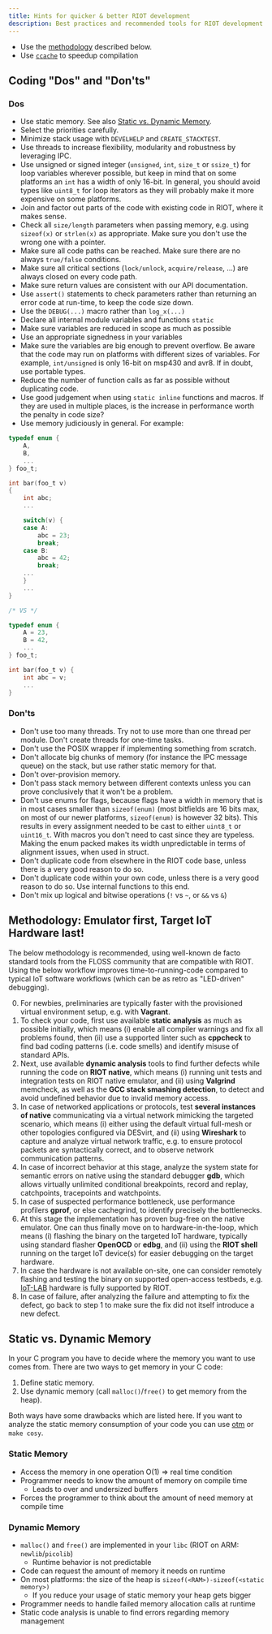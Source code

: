 ```yaml
---
title: Hints for quicker & better RIOT development
description: Best practices and recommended tools for RIOT development
---
```


* Use the [methodology](#methodology-emulator-first-target-iot-hardware-last) described below.
* Use [`ccache`](/build-system/advanced_build_system_tricks/#speed-up-builds-with-ccache) to speedup compilation

## Coding "Dos" and "Don'ts"

### Dos
 * Use static memory. See also [Static vs. Dynamic Memory](#static-vs-dynamic-memory).
 * Select the priorities carefully.
 * Minimize stack usage with `DEVELHELP` and `CREATE_STACKTEST`.
 * Use threads to increase flexibility, modularity and robustness by leveraging IPC.
 * Use unsigned or signed integer (`unsigned`, `int`, `size_t` or `ssize_t`) for loop variables wherever possible,
   but keep in mind that on some platforms an `int` has a width of only 16-bit. In general, you should avoid types
   like `uint8_t` for loop iterators as they will probably make it more expensive on some platforms.
 * Join and factor out parts of the code with existing code in RIOT, where it makes sense.
 * Check all `size/length` parameters when passing memory, e.g. using `sizeof(x)` or `strlen(x)` as appropriate.
   Make sure you don't use the wrong one with a pointer.
 * Make sure all code paths can be reached. Make sure there are no always `true/false` conditions.
 * Make sure all critical sections (`lock/unlock`, `acquire/release`, ...) are always closed on every code path.
 * Make sure return values are consistent with our API documentation.
 * Use `assert()` statements to check parameters rather than returning an error code at run-time,
   to keep the code size down.
 * Use the `DEBUG(...)` macro rather than `log_x(...)`
 * Declare all internal module variables and functions `static`
 * Make sure variables are reduced in scope as much as possible
 * Use an appropriate signedness in your variables
 * Make sure the variables are big enough to prevent overflow. Be aware that the code may run on platforms with
   different sizes of variables. For example, `int/unsigned` is only 16-bit on msp430 and avr8. If in doubt,
   use portable types.
 * Reduce the number of function calls as far as possible without duplicating code.
 * Use good judgement when using `static inline` functions and macros. If they are used in multiple places,
   is the increase in performance worth the penalty in code size?
 * Use memory judiciously in general. For example:
```c
typedef enum {
    A,
    B,
    ...
} foo_t;

int bar(foo_t v)
{
    int abc;
    ...

    switch(v) {
    case A:
        abc = 23;
        break;
    case B:
        abc = 42;
        break;
    ...
    }
    ...
}

/* VS */

typedef enum {
    A = 23,
    B = 42,
    ...
} foo_t;

int bar(foo_t v) {
    int abc = v;
    ...
}
```

### Don'ts
 * Don't use too many threads. Try not to use more than one thread per module. Don't create threads for one-time tasks.
 * Don't use the POSIX wrapper if implementing something from scratch.
 * Don't allocate big chunks of memory (for instance the IPC message queue) on the stack,
   but use rather static memory for that.
 * Don't over-provision memory.
 * Don't pass stack memory between different contexts unless you can prove conclusively that it won't be a problem.
 * Don't use enums for flags, because flags have a width in memory that is in most cases smaller than `sizeof(enum)`
   (most bitfields are 16 bits max, on most of our newer platforms, `sizeof(enum)` is however 32 bits).
   This results in every assignment needed to be cast to either `uint8_t` or `uint16_t`. With macros you don't need to
   cast since they are typeless. Making the enum packed makes its width unpredictable in terms of alignment issues,
   when used in struct.
 * Don't duplicate code from elsewhere in the RIOT code base, unless there is a very good reason to do so.
 * Don't duplicate code within your own code, unless there is a very good reason to do so.
   Use internal functions to this end.
 * Don't mix up logical and bitwise operations (`!` vs `~`, or `&&` vs `&`)

## Methodology: Emulator first, Target IoT Hardware last!

The below methodology is recommended, using well-known de facto standard tools from the FLOSS community that are
compatible with RIOT. Using the below workflow improves time-to-running-code compared to typical IoT software
workflows (which can be as retro as "LED-driven" debugging).

0. For newbies, preliminaries are typically faster with the provisioned virtual environment setup, e.g. with **Vagrant**.
1. To check your code, first use available **static analysis** as much as possible initially, which means
   (i) enable all compiler warnings and fix all problems found, then (ii) use a supported linter such as **cppcheck**
   to find bad coding patterns (i.e. code smells) and identify misuse of standard APIs.
2. Next, use available **dynamic analysis** tools to find further defects while running the code on **RIOT native**,
   which means (i) running unit tests and integration tests on RIOT native emulator, and (ii) using **Valgrind** memcheck,
   as well as the **GCC stack smashing detection**, to detect and avoid undefined behavior due to invalid memory access.
3. In case of networked applications or protocols, test **several instances of native** communicating via a virtual
   network mimicking the targeted scenario, which means (i) either using the default virtual full-mesh or other
   topologies configured via DESvirt, and (ii) using **Wireshark** to capture and analyze virtual network traffic,
   e.g. to ensure protocol packets are syntactically correct, and to observe network communication patterns.
4. In case of incorrect behavior at this stage, analyze the system state for semantic errors on native using the
   standard debugger **gdb**, which allows virtually unlimited conditional breakpoints, record and replay,
   catchpoints, tracepoints and watchpoints.
5. In case of suspected performance bottleneck, use performance profilers **gprof**, or else cachegrind,
   to identify precisely the bottlenecks.
6. At this stage the implementation has proven bug-free on the native emulator. One can thus finally move on to
   hardware-in-the-loop, which means (i) flashing the binary on the targeted IoT hardware, typically using
   standard flasher **OpenOCD** or **edbg**, and (ii) using the **RIOT shell** running on the target IoT device(s)
   for easier debugging on the target hardware.
7. In case the hardware is not available on-site, one can consider remotely flashing and testing the binary on
   supported open-access testbeds, e.g. [IoT-LAB](https://www.iot-lab.info) hardware is fully supported by RIOT.
8. In case of failure, after analyzing the failure and attempting to fix the defect, go back to step 1 to make sure
   the fix did not itself introduce a new defect.

## Static vs. Dynamic Memory

In your C program you have to decide where the memory you want to use comes from.
There are two ways to get memory in your C code:

1. Define static memory.
2. Use dynamic memory (call `malloc()`/`free()` to get memory from the heap).

Both ways have some drawbacks which are listed here.
If you want to analyze the static memory consumption of your code you can use
[otm](https://github.com/LudwigOrtmann/otm) or `make cosy`.

### Static Memory
* Access the memory in one operation O(1) ⇒ real time condition
* Programmer needs to know the amount of memory on compile time
  * Leads to over and undersized buffers
* Forces the programmer to think about the amount of need memory at compile time

### Dynamic Memory
* `malloc()` and `free()` are implemented in your `libc` (RIOT on ARM: `newlib`/`picolib`)
  * Runtime behavior is not predictable
* Code can request the amount of memory it needs on runtime
* On most platforms: the size of the heap is `sizeof(<RAM>)-sizeof(<static memory>)`
  * If you reduce your usage of static memory your heap gets bigger
* Programmer needs to handle failed memory allocation calls at runtime
* Static code analysis is unable to find errors regarding memory management
